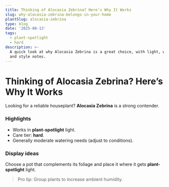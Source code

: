 ```yaml
---
title: Thinking of Alocasia Zebrina? Here’s Why It Works
slug: why-alocasia-zebrina-belongs-in-your-home
plantSlug: alocasia-zebrina
type: blog
date: '2025-08-13'
tags:
  - plant-spotlight
  - hard
description: >-
  A quick look at why Alocasia Zebrina is a great choice, with light, watering,
  and style notes.
---
```

# Thinking of Alocasia Zebrina? Here’s Why It Works

Looking for a reliable houseplant? **Alocasia Zebrina** is a strong contender.

### Highlights
- Works in **plant-spotlight** light.
- Care tier: **hard**.
- Generally moderate watering needs (adjust to conditions).

### Display ideas
Choose a pot that complements its foliage and place it where it gets **plant-spotlight** light.
  
> Pro tip: Group plants to increase ambient humidity.
